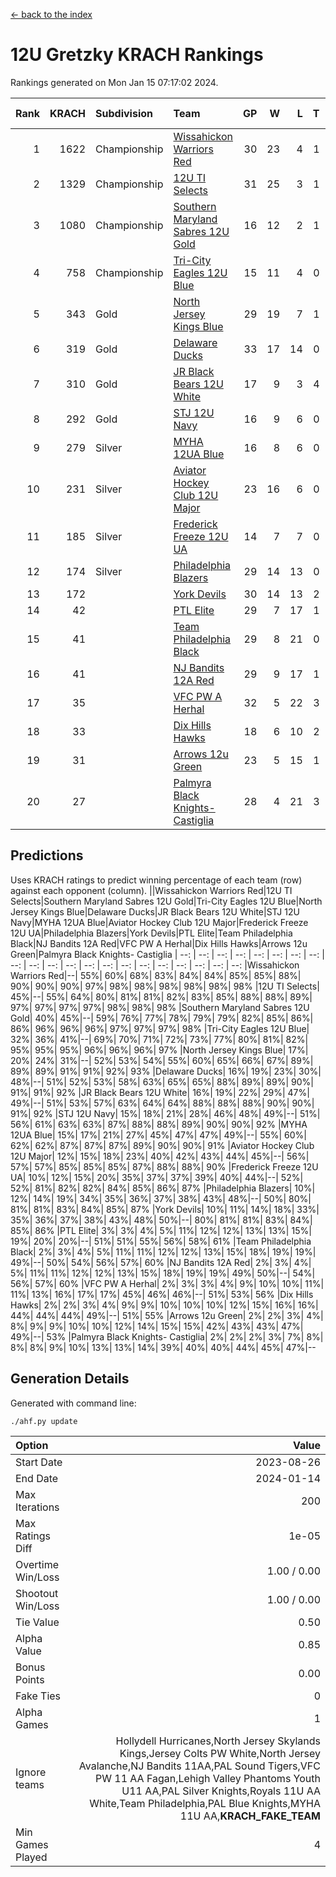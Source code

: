 [<- back to the index](readme.md)
# 12U Gretzky KRACH Rankings
Rankings generated on Mon Jan 15 07:17:02 2024.

Rank|KRACH|Subdivision|Team|GP|W|L|T|OTW|OTL|SoS|Exp Wins|Win Diff
---:|---:|:---|:---|---:|---:|---:|---:|---:|---:|---:|---:|---:
1|1622|Championship|[Wissahickon Warriors Red](https://gamesheetstats.com/seasons/3659/teams/140468/schedule)|30|23|4|1|2|0|359|26.3|-0.0
2|1329|Championship|[12U TI Selects](https://gamesheetstats.com/seasons/3659/teams/140450/schedule)|31|25|3|1|0|2|379|26.3|-0.0
3|1080|Championship|[Southern Maryland Sabres 12U Gold](https://gamesheetstats.com/seasons/3659/teams/140463/schedule)|16|12|2|1|0|1|450|13.3|-0.0
4|758|Championship|[Tri-City Eagles 12U Blue](https://gamesheetstats.com/seasons/3659/teams/140466/schedule)|15|11|4|0|0|0|421|11.8|-0.0
5|343|Gold|[North Jersey Kings Blue](https://gamesheetstats.com/seasons/3659/teams/140459/schedule)|29|19|7|1|2|0|218|22.4|0.0
6|319|Gold|[Delaware Ducks](https://gamesheetstats.com/seasons/3659/teams/140453/schedule)|33|17|14|0|2|0|419|19.8|-0.0
7|310|Gold|[JR Black Bears 12U White](https://gamesheetstats.com/seasons/3659/teams/140456/schedule)|17|9|3|4|0|1|410|11.8|-0.0
8|292|Gold|[STJ 12U Navy](https://gamesheetstats.com/seasons/3659/teams/140464/schedule)|16|9|6|0|1|0|357|10.8|-0.0
9|279|Silver|[MYHA 12UA Blue](https://gamesheetstats.com/seasons/3659/teams/140457/schedule)|16|8|6|0|1|1|458|9.8|-0.0
10|231|Silver|[Aviator Hockey Club 12U Major](https://gamesheetstats.com/seasons/3659/teams/140452/schedule)|23|16|6|0|1|0|179|17.9|0.0
11|185|Silver|[Frederick Freeze 12U UA](https://gamesheetstats.com/seasons/3659/teams/140455/schedule)|14|7|7|0|0|0|403|7.8|-0.0
12|174|Silver|[Philadelphia Blazers](https://gamesheetstats.com/seasons/3659/teams/140461/schedule)|29|14|13|0|1|1|414|15.8|-0.0
13|172||[York Devils](https://gamesheetstats.com/seasons/3659/teams/140469/schedule)|30|14|13|2|1|0|345|16.8|-0.0
14|42||[PTL Elite](https://gamesheetstats.com/seasons/3659/teams/140462/schedule)|29|7|17|1|2|2|286|10.4|0.0
15|41||[Team Philadelphia Black](https://gamesheetstats.com/seasons/3659/teams/140465/schedule)|29|8|21|0|0|0|269|8.9|0.0
16|41||[NJ Bandits 12A Red](https://gamesheetstats.com/seasons/3659/teams/140458/schedule)|29|9|17|1|0|2|261|10.4|0.0
17|35||[VFC PW A Herhal](https://gamesheetstats.com/seasons/3659/teams/140467/schedule)|32|5|22|3|1|1|336|8.3|-0.0
18|33||[Dix Hills Hawks](https://gamesheetstats.com/seasons/3659/teams/140454/schedule)|18|6|10|2|0|0|106|7.9|0.0
19|31||[Arrows 12u Green](https://gamesheetstats.com/seasons/3659/teams/140451/schedule)|23|5|15|1|2|0|199|8.4|0.0
20|27||[Palmyra Black Knights- Castiglia](https://gamesheetstats.com/seasons/3659/teams/140460/schedule)|28|4|21|3|0|0|432|6.4|0.0

## Predictions
Uses KRACH ratings to predict winning percentage of each team (row) against each opponent (column).
||Wissahickon Warriors Red|12U TI Selects|Southern Maryland Sabres 12U Gold|Tri-City Eagles 12U Blue|North Jersey Kings Blue|Delaware Ducks|JR Black Bears 12U White|STJ 12U Navy|MYHA 12UA Blue|Aviator Hockey Club 12U Major|Frederick Freeze 12U UA|Philadelphia Blazers|York Devils|PTL Elite|Team Philadelphia Black|NJ Bandits 12A Red|VFC PW A Herhal|Dix Hills Hawks|Arrows 12u Green|Palmyra Black Knights- Castiglia
| --: | --: | --: | --: | --: | --: | --: | --: | --: | --: | --: | --: | --: | --: | --: | --: | --: | --: | --: | --: | --: 
|Wissahickon Warriors Red|--| 55%| 60%| 68%| 83%| 84%| 84%| 85%| 85%| 88%| 90%| 90%| 90%| 97%| 98%| 98%| 98%| 98%| 98%| 98%
|12U TI Selects| 45%|--| 55%| 64%| 80%| 81%| 81%| 82%| 83%| 85%| 88%| 88%| 89%| 97%| 97%| 97%| 97%| 98%| 98%| 98%
|Southern Maryland Sabres 12U Gold| 40%| 45%|--| 59%| 76%| 77%| 78%| 79%| 79%| 82%| 85%| 86%| 86%| 96%| 96%| 96%| 97%| 97%| 97%| 98%
|Tri-City Eagles 12U Blue| 32%| 36%| 41%|--| 69%| 70%| 71%| 72%| 73%| 77%| 80%| 81%| 82%| 95%| 95%| 95%| 96%| 96%| 96%| 97%
|North Jersey Kings Blue| 17%| 20%| 24%| 31%|--| 52%| 53%| 54%| 55%| 60%| 65%| 66%| 67%| 89%| 89%| 89%| 91%| 91%| 92%| 93%
|Delaware Ducks| 16%| 19%| 23%| 30%| 48%|--| 51%| 52%| 53%| 58%| 63%| 65%| 65%| 88%| 89%| 89%| 90%| 91%| 91%| 92%
|JR Black Bears 12U White| 16%| 19%| 22%| 29%| 47%| 49%|--| 51%| 53%| 57%| 63%| 64%| 64%| 88%| 88%| 88%| 90%| 90%| 91%| 92%
|STJ 12U Navy| 15%| 18%| 21%| 28%| 46%| 48%| 49%|--| 51%| 56%| 61%| 63%| 63%| 87%| 88%| 88%| 89%| 90%| 90%| 92%
|MYHA 12UA Blue| 15%| 17%| 21%| 27%| 45%| 47%| 47%| 49%|--| 55%| 60%| 62%| 62%| 87%| 87%| 87%| 89%| 90%| 90%| 91%
|Aviator Hockey Club 12U Major| 12%| 15%| 18%| 23%| 40%| 42%| 43%| 44%| 45%|--| 56%| 57%| 57%| 85%| 85%| 85%| 87%| 88%| 88%| 90%
|Frederick Freeze 12U UA| 10%| 12%| 15%| 20%| 35%| 37%| 37%| 39%| 40%| 44%|--| 52%| 52%| 81%| 82%| 82%| 84%| 85%| 86%| 87%
|Philadelphia Blazers| 10%| 12%| 14%| 19%| 34%| 35%| 36%| 37%| 38%| 43%| 48%|--| 50%| 80%| 81%| 81%| 83%| 84%| 85%| 87%
|York Devils| 10%| 11%| 14%| 18%| 33%| 35%| 36%| 37%| 38%| 43%| 48%| 50%|--| 80%| 81%| 81%| 83%| 84%| 85%| 86%
|PTL Elite|  3%|  3%|  4%|  5%| 11%| 12%| 12%| 13%| 13%| 15%| 19%| 20%| 20%|--| 51%| 51%| 55%| 56%| 58%| 61%
|Team Philadelphia Black|  2%|  3%|  4%|  5%| 11%| 11%| 12%| 12%| 13%| 15%| 18%| 19%| 19%| 49%|--| 50%| 54%| 56%| 57%| 60%
|NJ Bandits 12A Red|  2%|  3%|  4%|  5%| 11%| 11%| 12%| 12%| 13%| 15%| 18%| 19%| 19%| 49%| 50%|--| 54%| 56%| 57%| 60%
|VFC PW A Herhal|  2%|  3%|  3%|  4%|  9%| 10%| 10%| 11%| 11%| 13%| 16%| 17%| 17%| 45%| 46%| 46%|--| 51%| 53%| 56%
|Dix Hills Hawks|  2%|  2%|  3%|  4%|  9%|  9%| 10%| 10%| 10%| 12%| 15%| 16%| 16%| 44%| 44%| 44%| 49%|--| 51%| 55%
|Arrows 12u Green|  2%|  2%|  3%|  4%|  8%|  9%|  9%| 10%| 10%| 12%| 14%| 15%| 15%| 42%| 43%| 43%| 47%| 49%|--| 53%
|Palmyra Black Knights- Castiglia|  2%|  2%|  2%|  3%|  7%|  8%|  8%|  8%|  9%| 10%| 13%| 13%| 14%| 39%| 40%| 40%| 44%| 45%| 47%|--

## Generation Details

Generated with command line:
```
./ahf.py update
```

| Option | Value |
| :----- | ----: |
| Start Date | 2023-08-26 |
| End Date | 2024-01-14 |
| Max Iterations | 200 |
| Max Ratings Diff | 1e-05 |
| Overtime Win/Loss | 1.00 / 0.00 |
| Shootout Win/Loss | 1.00 / 0.00 |
| Tie Value | 0.50 |
| Alpha Value | 0.85 |
| Bonus Points | 0.00 |
| Fake Ties | 0 |
| Alpha Games | 1 |
| Ignore teams | Hollydell Hurricanes,North Jersey Skylands Kings,Jersey Colts PW White,North Jersey Avalanche,NJ Bandits 11AA,PAL Sound Tigers,VFC PW 11 AA Fagan,Lehigh Valley Phantoms Youth U11 AA,PAL Silver Knights,Royals 11U AA White,Team Philadelphia,PAL Blue Knights,MYHA 11U AA,__KRACH_FAKE_TEAM__ |
| Min Games Played | 4 |

